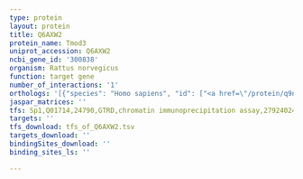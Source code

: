 ```yaml
---
type: protein
layout: protein
title: Q6AXW2
protein_name: Tmod3
uniprot_accession: Q6AXW2
ncbi_gene_id: '300838'
organism: Rattus norvegicus
function: target gene
number_of_interactions: '1'
orthologs: '[{"species": "Homo sapiens", "id": ["<a href=\"/protein/q9nyl9\">Q9NYL9</a>"]}, {"species": "Mus musculus", "id": ["<a href=\"/protein/q9jhj0\">Q9JHJ0</a>"]}, {"species": "Caenorhabditis elegans", "id": ["<a href=\"/protein/o01479\">O01479</a>"]}, {"species": "Drosophila melanogaster", "id": ["E1JJ21"]}]'
jaspar_matrices: ''
tfs: Sp1,Q01714,24790,GTRD,chromatin immunoprecipitation assay,27924024%5Buid%5D,No
targets: ''
tfs_download: tfs_of_Q6AXW2.tsv
targets_download: ''
bindingSites_download: ''
binding_sites_ls: ''

---
```

